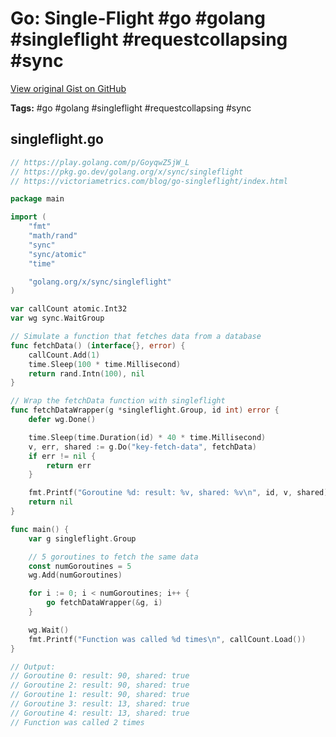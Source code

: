 # Go: Single-Flight #go #golang #singleflight #requestcollapsing #sync

[View original Gist on GitHub](https://gist.github.com/Integralist/bd107aa44b01e6f2077861bf746e4664)

**Tags:** #go #golang #singleflight #requestcollapsing #sync

## singleflight.go

```go
// https://play.golang.com/p/GoyqwZ5jW_L
// https://pkg.go.dev/golang.org/x/sync/singleflight
// https://victoriametrics.com/blog/go-singleflight/index.html

package main

import (
	"fmt"
	"math/rand"
	"sync"
	"sync/atomic"
	"time"

	"golang.org/x/sync/singleflight"
)

var callCount atomic.Int32
var wg sync.WaitGroup

// Simulate a function that fetches data from a database
func fetchData() (interface{}, error) {
	callCount.Add(1)
	time.Sleep(100 * time.Millisecond)
	return rand.Intn(100), nil
}

// Wrap the fetchData function with singleflight
func fetchDataWrapper(g *singleflight.Group, id int) error {
	defer wg.Done()

	time.Sleep(time.Duration(id) * 40 * time.Millisecond)
	v, err, shared := g.Do("key-fetch-data", fetchData)
	if err != nil {
		return err
	}

	fmt.Printf("Goroutine %d: result: %v, shared: %v\n", id, v, shared)
	return nil
}

func main() {
	var g singleflight.Group

	// 5 goroutines to fetch the same data
	const numGoroutines = 5
	wg.Add(numGoroutines)

	for i := 0; i < numGoroutines; i++ {
		go fetchDataWrapper(&g, i)
	}

	wg.Wait()
	fmt.Printf("Function was called %d times\n", callCount.Load())
}

// Output:
// Goroutine 0: result: 90, shared: true
// Goroutine 2: result: 90, shared: true
// Goroutine 1: result: 90, shared: true
// Goroutine 3: result: 13, shared: true
// Goroutine 4: result: 13, shared: true
// Function was called 2 times

```

